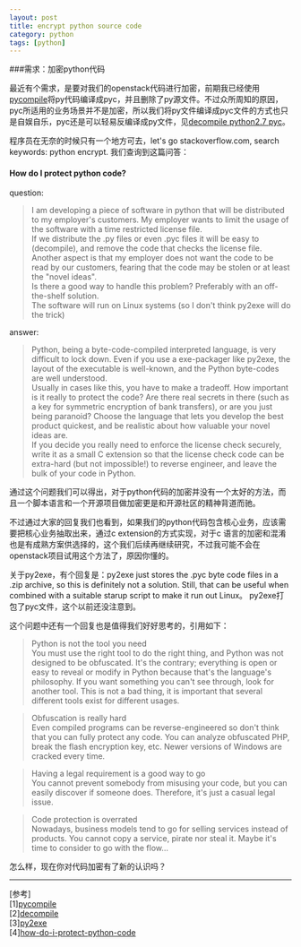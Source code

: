 ```yaml
---
layout: post
title: encrypt python source code
category: python
tags: [python]
---
```



###需求：加密python代码

最近有个需求，是要对我们的openstack代码进行加密，前期我已经使用[pycompile](http://docs.python.org/2/library/py_compile.html)将py代码编译成pyc，并且删除了py源文件。不过众所周知的原因，pyc所适用的业务场景并不是加密，所以我们将py文件编译成pyc文件的方式也只是自娱自乐，pyc还是可以轻易反编译成py文件，见[decompile python2.7 pyc](http://stackoverflow.com/questions/8189352/decompile-python-2-7-pyc)。

程序员在无奈的时候只有一个地方可去，let's go stackoverflow.com, search keywords: python encrypt. 我们查询到这篇问答：

#### How do I protect python code?

question:
>I am developing a piece of software in python that will be distributed to my employer's customers. My employer wants to limit the usage of the software with a time restricted license file. <br />
>If we distribute the .py files or even .pyc files it will be easy to (decompile), and remove the code that checks the license file. <br />
>Another aspect is that my employer does not want the code to be read by our customers, fearing that the code may be stolen or at least the "novel ideas". <br />
>Is there a good way to handle this problem? Preferably with an off-the-shelf solution. <br />
>The software will run on Linux systems (so I don't think py2exe will do the trick)

answer:
>Python, being a byte-code-compiled interpreted language, is very difficult to lock down. Even if you use a exe-packager like py2exe, the layout of the executable is well-known, and the Python byte-codes are well understood. <br />
>Usually in cases like this, you have to make a tradeoff. How important is it really to protect the code? Are there real secrets in there (such as a key for symmetric encryption of bank transfers), or are you just being paranoid? Choose the language that lets you develop the best product quickest, and be realistic about how valuable your novel ideas are. <br />
>If you decide you really need to enforce the license check securely, write it as a small C extension so that the license check code can be extra-hard (but not impossible!) to reverse engineer, and leave the bulk of your code in Python. <br />

通过这个问题我们可以得出，对于python代码的加密并没有一个太好的方法，而且一个脚本语言和一个开源项目做加密更是和开源社区的精神背道而驰。

不过通过大家的回复我们也看到，如果我们的python代码包含核心业务，应该需要把核心业务抽取出来，通过c extension的方式实现，对于c 语言的加密和混淆也是有成熟方案供选择的，这个我们后续再继续研究，不过我可能不会在openstack项目试用这个方法了，原因你懂的。

关于py2exe，有个回复是：py2exe just stores the .pyc byte code files in a .zip archive, so this is definitely not a solution. Still, that can be useful when combined with a suitable starup script to make it run out Linux。 py2exe打包了pyc文件，这个以前还没注意到。

这个问题中还有一个回复也是值得我们好好思考的，引用如下：
>Python is not the tool you need <br/>
>You must use the right tool to do the right thing, and Python was not designed to be obfuscated. 
>It's the contrary; everything is open or easy to reveal or modify in Python because that's the language's philosophy.
>If you want something you can't see through, look for another tool. This is not a bad thing,
>it is important that several different tools exist for different usages.

>Obfuscation is really hard <br />
>Even compiled programs can be reverse-engineered so don't think that you can fully protect any code.
>You can analyze obfuscated PHP, break the flash encryption key, etc. Newer versions of Windows are cracked every time.

>Having a legal requirement is a good way to go <br />
>You cannot prevent somebody from misusing your code, but you can easily discover if someone does. Therefore, it's just a casual legal issue.

>Code protection is overrated <br />
>Nowadays, business models tend to go for selling services instead of products. You cannot copy a service, pirate nor steal it. Maybe it's time to consider to go with the flow...

怎么样，现在你对代码加密有了新的认识吗？

---
\[参考\] <br />
\[1\][pycompile](http://docs.python.org/2/library/py_compile.html) <br />
\[2\][decompile](http://stackoverflow.com/questions/8189352/decompile-python-2-7-pyc) <br />
\[3\][py2exe](http://py2exe.org/) <br />
\[4\][how-do-i-protect-python-code](http://stackoverflow.com/questions/261638/how-do-i-protect-python-code)
